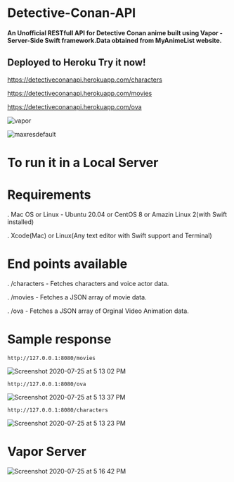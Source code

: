 # Detective-Conan-API

#### An Unofficial RESTfull API for Detective Conan anime built using Vapor - Server-Side Swift framework.Data obtained from MyAnimeList website.

## Deployed to Heroku Try it now! 
https://detectiveconanapi.herokuapp.com/characters

https://detectiveconanapi.herokuapp.com/movies
 
https://detectiveconanapi.herokuapp.com/ova


![vapor](https://user-images.githubusercontent.com/51410810/88455993-cc3aa380-ce97-11ea-899d-18cdc6c699e7.png)


![maxresdefault](https://user-images.githubusercontent.com/51410810/88455998-d6f53880-ce97-11ea-96ce-fe474332bdca.jpg)

# To run it in a Local Server </br>
# Requirements </br>
. Mac OS or Linux - Ubuntu 20.04 or CentOS 8 or Amazin Linux 2(with Swift installed) </br>

. Xcode(Mac) or Linux(Any text editor with Swift support and Terminal) </br>


# End points available

. /characters - Fetches characters and voice actor data. </br>

. /movies - Fetches a JSON array of movie data. </br>

. /ova - Fetches a JSON array of Orginal Video Animation data. </br>

# Sample response

```
http://127.0.0.1:8080/movies
```
![Screenshot 2020-07-25 at 5 13 02 PM](https://user-images.githubusercontent.com/51410810/88456354-b084cc80-ce9a-11ea-94d3-b070f2cafc7f.png)

```
http://127.0.0.1:8080/ova
```
![Screenshot 2020-07-25 at 5 13 37 PM](https://user-images.githubusercontent.com/51410810/88456356-b2e72680-ce9a-11ea-9b56-b32ecad52048.png)

```
http://127.0.0.1:8080/characters
```
![Screenshot 2020-07-25 at 5 13 23 PM](https://user-images.githubusercontent.com/51410810/88456357-b4185380-ce9a-11ea-9868-9b5a4dccdf36.png)


# Vapor Server

![Screenshot 2020-07-25 at 5 16 42 PM](https://user-images.githubusercontent.com/51410810/88456358-b67aad80-ce9a-11ea-9008-be43813a4c66.png)

